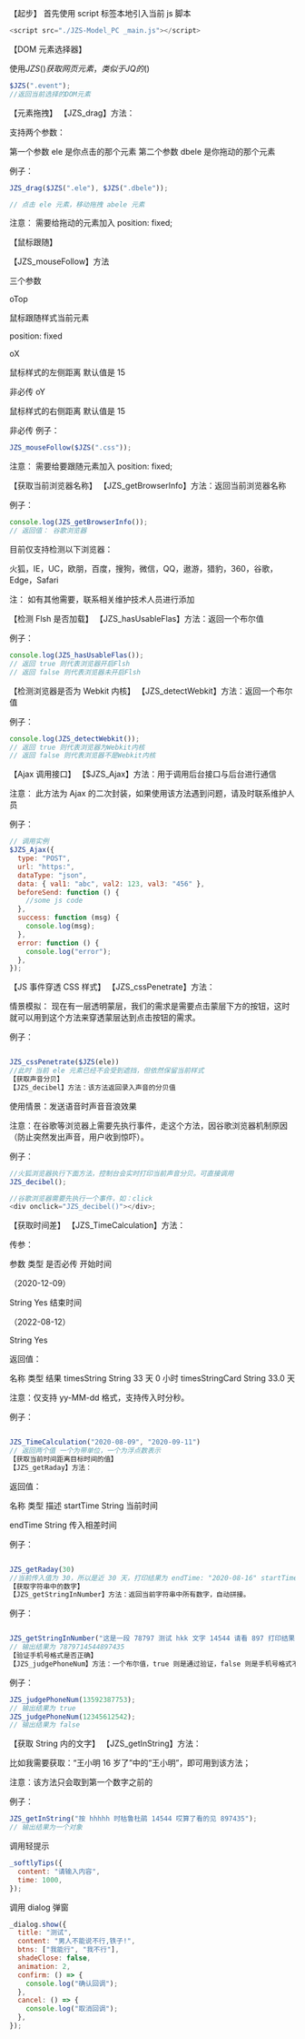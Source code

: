 【起步】
首先使用 script 标签本地引入当前 js 脚本

```js
<script src="./JZS-Model_PC _main.js"></script>
```

【DOM 元素选择器】

使用$JZS()获取网页元素，类似于JQ的$()

```js
$JZS(".event");
//返回当前选择的DOM元素
```

【元素拖拽】
【JZS_drag】方法：

支持两个参数：

第一个参数 ele 是你点击的那个元素
第二个参数 dbele 是你拖动的那个元素

例子：

```js
JZS_drag($JZS(".ele"), $JZS(".dbele"));

// 点击 ele 元素，移动拖拽 abele 元素
```

注意： 需要给拖动的元素加入 position: fixed;

【鼠标跟随】

【JZS_mouseFollow】方法

三个参数

oTop

鼠标跟随样式当前元素

position: fixed

oX

鼠标样式的左侧距离 默认值是 15

非必传
oY

鼠标样式的右侧距离 默认值是 15

非必传
例子：

```js
JZS_mouseFollow($JZS(".css"));
```

注意： 需要给要跟随元素加入 position: fixed;

【获取当前浏览器名称】
【JZS_getBrowserInfo】方法：返回当前浏览器名称

例子：

```js
console.log(JZS_getBrowserInfo());
// 返回值： 谷歌浏览器
```

目前仅支持检测以下浏览器：

火狐，IE，UC，欧朋，百度，搜狗，微信，QQ，遨游，猎豹，360，谷歌，Edge，Safari

注： 如有其他需要，联系相关维护技术人员进行添加

【检测 Flsh 是否加载】
【JZS_hasUsableFlas】方法：返回一个布尔值

例子：

```js
console.log(JZS_hasUsableFlas());
// 返回 true 则代表浏览器开启Flsh
// 返回 false 则代表浏览器未开启Flsh
```

【检测浏览器是否为 Webkit 内核】
【JZS_detectWebkit】方法：返回一个布尔值

例子：

```js
console.log(JZS_detectWebkit());
// 返回 true 则代表浏览器为Webkit内核
// 返回 false 则代表浏览器不是Webkit内核
```

【Ajax 调用接口】
【$JZS_Ajax】方法：用于调用后台接口与后台进行通信

注意： 此方法为 Ajax 的二次封装，如果使用该方法遇到问题，请及时联系维护人员

例子：

```js
// 调用实例
$JZS_Ajax({
  type: "POST",
  url: "https:",
  dataType: "json",
  data: { val1: "abc", val2: 123, val3: "456" },
  beforeSend: function () {
    //some js code
  },
  success: function (msg) {
    console.log(msg);
  },
  error: function () {
    console.log("error");
  },
});
```

【JS 事件穿透 CSS 样式】
【JZS_cssPenetrate】方法：

情景模拟： 现在有一层透明蒙层，我们的需求是需要点击蒙层下方的按钮，这时就可以用到这个方法来穿透蒙层达到点击按钮的需求。

例子：

```js

JZS_cssPenetrate($JZS(ele))
//此时 当前 ele 元素已经不会受到遮挡，但依然保留当前样式
【获取声音分贝】
【JZS_decibel】方法：该方法返回录入声音的分贝值
```

使用情景：发送语音时声音音浪效果

注意：在谷歌等浏览器上需要先执行事件，走这个方法，因谷歌浏览器机制原因（防止突然发出声音，用户收到惊吓）。

例子：

```js
//火狐浏览器执行下面方法，控制台会实时打印当前声音分贝。可直接调用
JZS_decibel();

//谷歌浏览器需要先执行一个事件，如：click
<div onclick="JZS_decibel()"></div>;
```

【获取时间差】
【JZS_TimeCalculation】方法：

传参：

参数 类型 是否必传
开始时间

（2020-12-09）

String Yes
结束时间

（2022-08-12）

String Yes

返回值：

名称 类型 结果
timesString String 33 天 0 小时
timesStringCard String 33.0 天

注意：仅支持 yy-MM-dd 格式，支持传入时分秒。

例子：

```js

JZS_TimeCalculation("2020-08-09", "2020-09-11")
// 返回两个值 一个为带单位，一个为浮点数表示
【获取当前时间距离目标时间的值】
【JZS_getRaday】方法：
```

返回值：

名称 类型 描述
startTime String
当前时间

endTime String
传入相差时间

例子：

```js

JZS_getRaday(30)
//当前传入值为 30，所以是近 30 天，打印结果为 endTime: "2020-08-16" startTime: "2020-09-14"
【获取字符串中的数字】
【JZS_getStringInNumber】方法：返回当前字符串中所有数字，自动拼接。
```

例子：

```js

JZS_getStringInNumber("这是一段 78797 测试 hkk 文字 14544 请看 897 打印结果 435")
// 输出结果为 7879714544897435
【验证手机号格式是否正确】
【JZS_judgePhoneNum】方法：一个布尔值，true 则是通过验证，false 则是手机号格式不正确。
```

例子：

```js
JZS_judgePhoneNum(13592387753);
// 输出结果为 true
JZS_judgePhoneNum(12345612542);
// 输出结果为 false
```

【获取 String 内的文字】
【JZS_getInString】方法：

比如我需要获取：“王小明 16 岁了”中的“王小明”，即可用到该方法；

注意：该方法只会取到第一个数字之前的

例子：

```js
JZS_getInString("按 hhhhh 时枯鲁杜鹃 14544 哎算了看的见 897435");
// 输出结果为一个对象
```

调用轻提示

```js
_softlyTips({
  content: "请输入内容",
  time: 1000,
});
```

调用 dialog 弹窗

```js
_dialog.show({
  title: "测试",
  content: "男人不能说不行,铁子!",
  btns: ["我能行", "我不行"],
  shadeClose: false,
  animation: 2,
  confirm: () => {
    console.log("确认回调");
  },
  cancel: () => {
    console.log("取消回调");
  },
});
```
